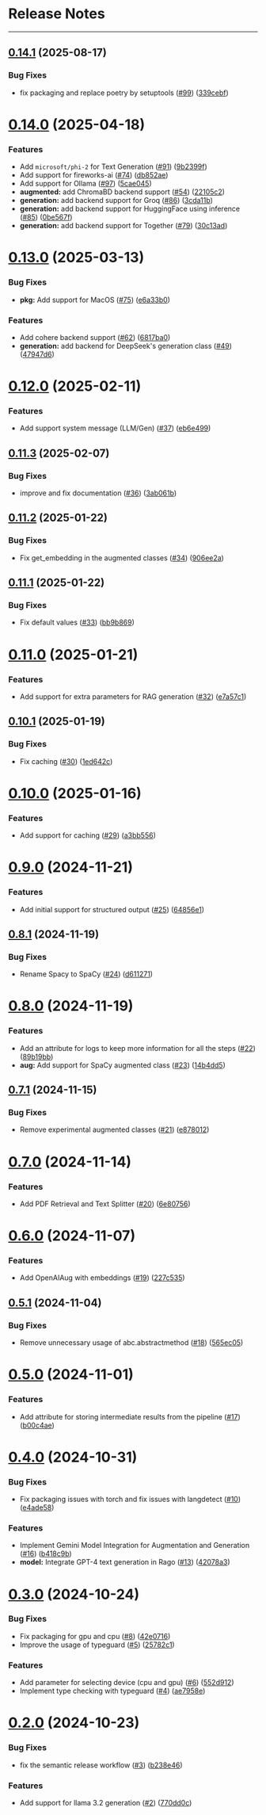 # Release Notes
---

## [0.14.1](https://github.com/osl-incubator/rago/compare/0.14.0...0.14.1) (2025-08-17)


### Bug Fixes

* fix packaging and replace poetry by setuptools ([#99](https://github.com/osl-incubator/rago/issues/99)) ([339cebf](https://github.com/osl-incubator/rago/commit/339cebf0cfcacbb67945e71b361123c5e22dfc43))

# [0.14.0](https://github.com/osl-incubator/rago/compare/0.13.0...0.14.0) (2025-04-18)


### Features

* Add `microsoft/phi-2` for Text Generation ([#91](https://github.com/osl-incubator/rago/issues/91)) ([9b2399f](https://github.com/osl-incubator/rago/commit/9b2399f071c1696bcb562ccbf825900798d20bf8))
* Add support for fireworks-ai ([#74](https://github.com/osl-incubator/rago/issues/74)) ([db852ae](https://github.com/osl-incubator/rago/commit/db852aef229d8ce2ce33d89ba85110565a9b3d4d))
* Add support for Ollama ([#97](https://github.com/osl-incubator/rago/issues/97)) ([5cae045](https://github.com/osl-incubator/rago/commit/5cae0457764f6bb95ddde48c78563ea092b1f82a))
* **augmented:** add ChromaBD backend support ([#54](https://github.com/osl-incubator/rago/issues/54)) ([22105c2](https://github.com/osl-incubator/rago/commit/22105c2062acfe497b0d47b76815291a6432d691))
* **generation:** add backend support for Groq ([#86](https://github.com/osl-incubator/rago/issues/86)) ([3cda11b](https://github.com/osl-incubator/rago/commit/3cda11b81ed9f5818c9648cbe07f191a9a8099be))
* **generation:** add backend support for HuggingFace using inference ([#85](https://github.com/osl-incubator/rago/issues/85)) ([0be567f](https://github.com/osl-incubator/rago/commit/0be567f335857b35a1df6a9218b12ed5aaad165e))
* **generation:** add backend support for Together ([#79](https://github.com/osl-incubator/rago/issues/79)) ([30c13ad](https://github.com/osl-incubator/rago/commit/30c13ad125ed964cfbfafbf6b452f16f55ec8d10))

# [0.13.0](https://github.com/osl-incubator/rago/compare/0.12.0...0.13.0) (2025-03-13)


### Bug Fixes

* **pkg:** Add support for MacOS ([#75](https://github.com/osl-incubator/rago/issues/75)) ([e6a33b0](https://github.com/osl-incubator/rago/commit/e6a33b0d967d21130cf005789989dc9e1c28c4fb))


### Features

* Add cohere backend support ([#62](https://github.com/osl-incubator/rago/issues/62)) ([6817ba0](https://github.com/osl-incubator/rago/commit/6817ba08607e5366b4b36dba7b91644eced7edb7))
* **generation:** add backend for DeepSeek's generation class ([#49](https://github.com/osl-incubator/rago/issues/49)) ([47947d6](https://github.com/osl-incubator/rago/commit/47947d65105db88c7a021ae7da8b48cff8ce58d1))

# [0.12.0](https://github.com/osl-incubator/rago/compare/0.11.3...0.12.0) (2025-02-11)


### Features

* Add support system message (LLM/Gen) ([#37](https://github.com/osl-incubator/rago/issues/37)) ([eb6e499](https://github.com/osl-incubator/rago/commit/eb6e4998bdbc346eab2bd3c9840dba14172cbf3c))

## [0.11.3](https://github.com/osl-incubator/rago/compare/0.11.2...0.11.3) (2025-02-07)


### Bug Fixes

* improve and fix documentation ([#36](https://github.com/osl-incubator/rago/issues/36)) ([3ab061b](https://github.com/osl-incubator/rago/commit/3ab061b7afbe2dd7ba943559d86254a6076fd057))

## [0.11.2](https://github.com/osl-incubator/rago/compare/0.11.1...0.11.2) (2025-01-22)


### Bug Fixes

* Fix get_embedding in the augmented classes ([#34](https://github.com/osl-incubator/rago/issues/34)) ([906ee2a](https://github.com/osl-incubator/rago/commit/906ee2ae06be595e8e40c1f2d1364e361c920dbf))

## [0.11.1](https://github.com/osl-incubator/rago/compare/0.11.0...0.11.1) (2025-01-22)


### Bug Fixes

* Fix default values ([#33](https://github.com/osl-incubator/rago/issues/33)) ([bb9b869](https://github.com/osl-incubator/rago/commit/bb9b8692c6a79ec263644ee1efbc7465e0e693e3))

# [0.11.0](https://github.com/osl-incubator/rago/compare/0.10.1...0.11.0) (2025-01-21)


### Features

* Add support for extra parameters for RAG generation ([#32](https://github.com/osl-incubator/rago/issues/32)) ([e7a57c1](https://github.com/osl-incubator/rago/commit/e7a57c18194b9d5303a550425bb2e8c4d21fb7b5))

## [0.10.1](https://github.com/osl-incubator/rago/compare/0.10.0...0.10.1) (2025-01-19)


### Bug Fixes

* Fix caching ([#30](https://github.com/osl-incubator/rago/issues/30)) ([1ed642c](https://github.com/osl-incubator/rago/commit/1ed642c5c650899c919602e89c4663052ce5e85e))

# [0.10.0](https://github.com/osl-incubator/rago/compare/0.9.0...0.10.0) (2025-01-16)


### Features

* Add support for caching ([#29](https://github.com/osl-incubator/rago/issues/29)) ([a3bb556](https://github.com/osl-incubator/rago/commit/a3bb556549eb2646ee7073a0889fb0b4c74e7823))

# [0.9.0](https://github.com/osl-incubator/rago/compare/0.8.1...0.9.0) (2024-11-21)


### Features

* Add initial support for structured output ([#25](https://github.com/osl-incubator/rago/issues/25)) ([64856e1](https://github.com/osl-incubator/rago/commit/64856e19aa3f69eec20b6a8e81ba86bca8bf93b9))

## [0.8.1](https://github.com/osl-incubator/rago/compare/0.8.0...0.8.1) (2024-11-19)


### Bug Fixes

* Rename Spacy to SpaCy ([#24](https://github.com/osl-incubator/rago/issues/24)) ([d611271](https://github.com/osl-incubator/rago/commit/d611271b339d52c536da4d9691052e797bf2829d))

# [0.8.0](https://github.com/osl-incubator/rago/compare/0.7.1...0.8.0) (2024-11-19)


### Features

* Add an attribute for logs to keep more information for all the steps ([#22](https://github.com/osl-incubator/rago/issues/22)) ([89b19bb](https://github.com/osl-incubator/rago/commit/89b19bbd0a24a4b3e208d2dcb53a11ef67bf5bb5))
* **aug:** Add support for SpaCy augmented class ([#23](https://github.com/osl-incubator/rago/issues/23)) ([14b4dd5](https://github.com/osl-incubator/rago/commit/14b4dd53961f7d5990b369bbe1bf7f729acc2060))

## [0.7.1](https://github.com/osl-incubator/rago/compare/0.7.0...0.7.1) (2024-11-15)


### Bug Fixes

* Remove experimental augmented classes ([#21](https://github.com/osl-incubator/rago/issues/21)) ([e878012](https://github.com/osl-incubator/rago/commit/e8780125db3c5966493621eb3e5f2a7713ccc419))

# [0.7.0](https://github.com/osl-incubator/rago/compare/0.6.0...0.7.0) (2024-11-14)


### Features

* Add PDF Retrieval and Text Splitter ([#20](https://github.com/osl-incubator/rago/issues/20)) ([6e80756](https://github.com/osl-incubator/rago/commit/6e8075625b08e9a830e68aaa7639c2bb7862b893))

# [0.6.0](https://github.com/osl-incubator/rago/compare/0.5.1...0.6.0) (2024-11-07)


### Features

* Add OpenAIAug with embeddings ([#19](https://github.com/osl-incubator/rago/issues/19)) ([227c535](https://github.com/osl-incubator/rago/commit/227c5355e4bed091301dd01b13b20b1860f68aa1))

## [0.5.1](https://github.com/osl-incubator/rago/compare/0.5.0...0.5.1) (2024-11-04)


### Bug Fixes

* Remove unnecessary usage of abc.abstractmethod ([#18](https://github.com/osl-incubator/rago/issues/18)) ([565ec05](https://github.com/osl-incubator/rago/commit/565ec05d182dc16e6b12994bc510f67c7f61c61d))

# [0.5.0](https://github.com/osl-incubator/rago/compare/0.4.0...0.5.0) (2024-11-01)


### Features

* Add attribute for storing intermediate results from the pipeline ([#17](https://github.com/osl-incubator/rago/issues/17)) ([b00c4ae](https://github.com/osl-incubator/rago/commit/b00c4aeb102b6947fbe06e964976cd480c60a0b1))

# [0.4.0](https://github.com/osl-incubator/rago/compare/0.3.0...0.4.0) (2024-10-31)


### Bug Fixes

* Fix packaging issues with torch and fix issues with langdetect ([#10](https://github.com/osl-incubator/rago/issues/10)) ([e4ade58](https://github.com/osl-incubator/rago/commit/e4ade58f274d0c0fd8c34cbb21431d00bc122954))


### Features

* Implement Gemini Model Integration for Augmentation and Generation ([#16](https://github.com/osl-incubator/rago/issues/16)) ([b418c9b](https://github.com/osl-incubator/rago/commit/b418c9be414333a3575e17ac42cd7bf89483a815))
* **model:** Integrate GPT-4 text generation in Rago ([#13](https://github.com/osl-incubator/rago/issues/13)) ([42078a3](https://github.com/osl-incubator/rago/commit/42078a359dbe64f39e9ddcb9e8f3cf4289dff52a))

# [0.3.0](https://github.com/osl-incubator/rago/compare/0.2.0...0.3.0) (2024-10-24)


### Bug Fixes

* Fix packaging for gpu and cpu ([#8](https://github.com/osl-incubator/rago/issues/8)) ([42e0716](https://github.com/osl-incubator/rago/commit/42e071607f38ef37130bbb1f24bcfde6e93b1dc3))
* Improve the usage of typeguard ([#5](https://github.com/osl-incubator/rago/issues/5)) ([25782c1](https://github.com/osl-incubator/rago/commit/25782c1db85024fa117b70db61b02fcea16b6f46))


### Features

* Add parameter for selecting device (cpu and gpu) ([#6](https://github.com/osl-incubator/rago/issues/6)) ([552d912](https://github.com/osl-incubator/rago/commit/552d91259a813163224a25c466d2c1fecff6a982))
* Implement type checking with typeguard ([#4](https://github.com/osl-incubator/rago/issues/4)) ([ae7958e](https://github.com/osl-incubator/rago/commit/ae7958e501f0964a62411449184c27bed3c9413f))

# [0.2.0](https://github.com/osl-incubator/rago/compare/0.1.0...0.2.0) (2024-10-23)


### Bug Fixes

* fix the semantic release workflow ([#3](https://github.com/osl-incubator/rago/issues/3)) ([b238e46](https://github.com/osl-incubator/rago/commit/b238e46e1ab42d10669c258e70cfb238074be064))


### Features

* Add support for llama 3.2 generation ([#2](https://github.com/osl-incubator/rago/issues/2)) ([770dd0c](https://github.com/osl-incubator/rago/commit/770dd0c45ed34d6b3a9a06537defae830fadca97))
